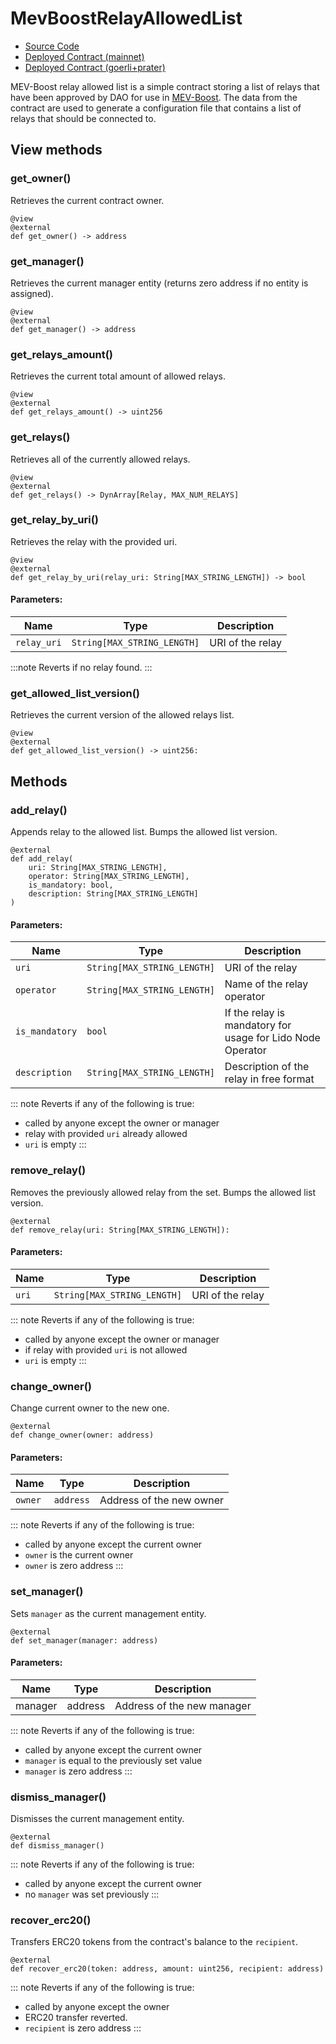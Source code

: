 # MevBoostRelayAllowedList

- [Source Code](https://github.com/lidofinance/mev-boost-relay-allowed-list/blob/main/contracts/MEVBoostRelayAllowedList.vy)
- [Deployed Contract (mainnet)](https://etherscan.io/address/0xf95f069f9ad107938f6ba802a3da87892298610e)
- [Deployed Contract (goerli+prater)](https://goerli.etherscan.io/address/0xeabe95ac5f3d64ae16acbb668ed0efcd81b721bc)

MEV-Boost relay allowed list is a simple contract storing a list of relays that have been approved by DAO for use in [MEV-Boost](https://github.com/flashbots/mev-boost). The data from the contract are used to generate a configuration file that contains a list of relays that should be connected to.


## View methods

### get_owner()

Retrieves the current contract owner.

```vyper
@view
@external
def get_owner() -> address
```

### get_manager()

Retrieves the current manager entity (returns zero address if no entity is assigned).

```vyper
@view
@external
def get_manager() -> address
```

### get_relays_amount()

Retrieves the current total amount of allowed relays.

```vyper
@view
@external
def get_relays_amount() -> uint256
```

### get_relays()

Retrieves all of the currently allowed relays.

```vyper
@view
@external
def get_relays() -> DynArray[Relay, MAX_NUM_RELAYS]
```
### get_relay_by_uri()

Retrieves the relay with the provided uri.

```vyper
@view
@external
def get_relay_by_uri(relay_uri: String[MAX_STRING_LENGTH]) -> bool
```

#### Parameters:

| Name        | Type                        | Description      |
|-------------|-----------------------------|------------------|
| `relay_uri` | `String[MAX_STRING_LENGTH]` | URI of the relay |

:::note Reverts if no relay found. :::

### get_allowed_list_version()

Retrieves the current version of the allowed relays list.

```vyper
@view
@external
def get_allowed_list_version() -> uint256:
```

## Methods

### add_relay()

Appends relay to the allowed list. Bumps the allowed list version.

```vyper
@external
def add_relay(
    uri: String[MAX_STRING_LENGTH],
    operator: String[MAX_STRING_LENGTH],
    is_mandatory: bool,
    description: String[MAX_STRING_LENGTH]
)
```

#### Parameters:

| Name           | Type                        | Description                                                |
|----------------|-----------------------------|------------------------------------------------------------|
| `uri`          | `String[MAX_STRING_LENGTH]` | URI of the relay                                           |
| `operator`     | `String[MAX_STRING_LENGTH]` | Name of the relay operator                                 |
| `is_mandatory` | `bool`                      | If the relay is mandatory for usage for Lido Node Operator |
| `description`  | `String[MAX_STRING_LENGTH]` | Description of the relay in free format                    |

::: note Reverts if any of the following is true:
- called by anyone except the owner or manager
- relay with provided `uri` already allowed
- `uri` is empty :::

### remove_relay()

Removes the previously allowed relay from the set. Bumps the allowed list version.

```vyper
@external
def remove_relay(uri: String[MAX_STRING_LENGTH]):
```

#### Parameters:

|  Name  |   Type                      | Description      |
|--------|-----------------------------|------------------|
| `uri`  | `String[MAX_STRING_LENGTH]` | URI of the relay |

::: note Reverts if any of the following is true:
- called by anyone except the owner or manager
- if relay with provided `uri` is not allowed
- `uri` is empty :::


### change_owner()

Change current owner to the new one.

```vyper
@external
def change_owner(owner: address)
```

#### Parameters:

|  Name   |   Type    | Description              |
|---------|-----------|--------------------------|
| `owner` | `address` | Address of the new owner |

::: note Reverts if any of the following is true:
- called by anyone except the current owner
- `owner` is the current owner
- `owner` is zero address :::

### set_manager()

Sets `manager` as the current management entity.

```vyper
@external
def set_manager(manager: address)
```

#### Parameters:

| Name    | Type    | Description                |
|---------|---------|----------------------------|
| manager | address | Address of the new manager |

::: note Reverts if any of the following is true:
- called by anyone except the current owner
- `manager` is equal to the previously set value
- `manager` is zero address :::

### dismiss_manager()

Dismisses the current management entity.

```vyper
@external
def dismiss_manager()
```

::: note Reverts if any of the following is true:
- called by anyone except the current owner
- no `manager` was set previously :::


### recover_erc20()

Transfers ERC20 tokens from the contract's balance to the `recipient`.

```vyper
@external
def recover_erc20(token: address, amount: uint256, recipient: address)
```

::: note Reverts if any of the following is true:
- called by anyone except the owner
- ERC20 transfer reverted.
- `recipient` is zero address :::

